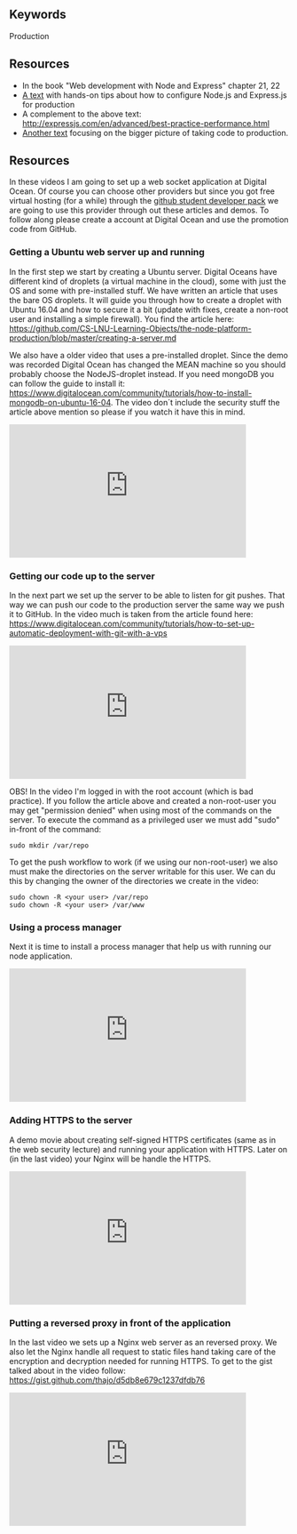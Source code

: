 ## Keywords
Production



## Resources
* In the book "Web development with Node and Express" chapter 21, 22
* [A text](https://github.com/1dv023/syllabus/blob/master/lectures/06/production_nodejs.md) with hands-on tips about how to configure Node.js and Express.js for production
* A complement to the above text: http://expressjs.com/en/advanced/best-practice-performance.html
* [Another text](https://github.com/1dv023/syllabus/blob/master/lectures/06/Production.md) focusing on the bigger picture of taking code to production.

## Resources
In these videos I am going to set up a web socket application at Digital Ocean. Of course you can choose other providers but since you got free virtual hosting (for a while) through the [github student developer pack](https://education.github.com/) we are going to use this provider through out these articles and demos. To follow along please create a account at Digital Ocean and use the promotion code from GitHub.

### Getting a Ubuntu web server up and running
In the first step we start by creating a Ubuntu server. Digital Oceans have different kind of droplets (a virtual machine in the cloud), some with just the OS and some with pre-installed stuff. We have written an article that uses the bare OS droplets. It will guide you through how to create a droplet with Ubuntu 16.04 and how to secure it a bit (update with fixes, create a non-root user and installing a simple firewall). You find the article here:
https://github.com/CS-LNU-Learning-Objects/the-node-platform-production/blob/master/creating-a-server.md

We also have a older video that uses a pre-installed droplet. Since the demo was recorded Digital Ocean has changed the MEAN machine so you should probably choose the NodeJS-droplet instead. If you need mongoDB you can follow the guide to install it: https://www.digitalocean.com/community/tutorials/how-to-install-mongodb-on-ubuntu-16-04. The video don´t include the security stuff the article above mention so please if you watch it have this in mind.

<iframe width="427" height="240" src="https://www.youtube.com/embed/OcP1vCh5tRk" frameborder="0" allowfullscreen></iframe>

### Getting our code up to the server
In the next part we set up the server to be able to listen for git pushes. That way we can push our code to the production server the same way we push it to GitHub. In the video much is taken from the article found here:
https://www.digitalocean.com/community/tutorials/how-to-set-up-automatic-deployment-with-git-with-a-vps

<iframe width="427" height="240" src="https://www.youtube.com/embed/O0Q55iztjq4" frameborder="0" allowfullscreen></iframe>

OBS! In the video I'm logged in with the root account (which is bad practice). If you follow the article above and created a non-root-user you may get "permission denied" when using most of the commands on the server. To execute the command as a privileged user we must add "sudo" in-front of the command:
```
sudo mkdir /var/repo
```
To get the push workflow to work (if we using our non-root-user) we also must make the directories on the server writable for this user. We can du this by changing the owner of the directories we create in the video:
```
sudo chown -R <your user> /var/repo
sudo chown -R <your user> /var/www
```

### Using a process manager
Next it is time to install a process manager that help us with running our node application.

<iframe width="427" height="240" src="https://www.youtube.com/embed/lHDv7j2b0Oc" frameborder="0" allowfullscreen></iframe>

### Adding HTTPS to the server
A demo movie about creating self-signed HTTPS certificates (same as in the web security lecture) and running your application with HTTPS. Later on (in the last video) your Nginx will be handle the HTTPS.

<iframe width="427" height="240" src="https://www.youtube.com/embed/cfFlZnrco70" frameborder="0" allowfullscreen></iframe>

### Putting a reversed proxy in front of the application
In the last video we sets up a Nginx web server as an reversed proxy. We also let the Nginx handle all request to static files hand taking care of the encryption and decryption needed for running HTTPS. To get to the gist talked about in the video follow: https://gist.github.com/thajo/d5db8e679c1237dfdb76

<iframe width="427" height="240" src="https://www.youtube.com/embed/OuRhaSQljsc" frameborder="0" allowfullscreen></iframe>

